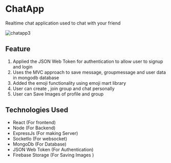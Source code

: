 # ChatApp

Realtime chat application used to chat with your friend 

![chatapp3](https://user-images.githubusercontent.com/68547999/130803136-f3dde0d6-6ff5-4071-a786-65b29b124feb.gif)

## Feature
1. Applied the JSON Web Token for authentication to allow user to signup and login
3. Uses the MVC approach to save message, groupmessage and user data in mongodb database
4. Added the emoji functionality using emoji mart library
5. User can create , join group and chat personally
6. User can Save Images of profile and group

## Technologies Used 
- React (For frontend)
- Node (For Backend)
- ExpressJs (For making Server)
- SocketIo (For websocket)
- MongoDb (For Database)
- JSON Web Token (For Authentication)
- Firebase Storage (For Saving Images )


